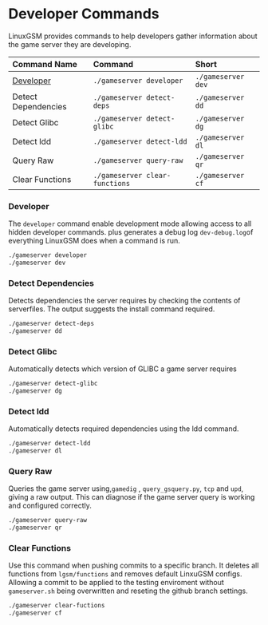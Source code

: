 # Developer Commands

LinuxGSM provides commands to help developers gather information about the game server they are developing.

| Command Name | Command | Short |
| :--- | :--- | :--- |
| [Developer](developer-commands.md#developer) | `./gameserver developer` | `./gameserver dev` |
| Detect Dependencies | `./gameserver detect-deps` | `./gameserver dd` |
| Detect Glibc | `./gameserver detect-glibc` | `./gameserver dg` |
| Detect ldd | `./gameserver detect-ldd` | `./gameserver dl` |
| Query Raw | `./gameserver query-raw` | `./gameserver qr` |
| Clear Functions | `./gameserver clear-functions` | `./gameserver cf` |

### Developer

The `developer` command enable development mode allowing access to all hidden developer commands. plus generates a debug log `dev-debug.log`of everything LinuxGSM does when a command is run.

```bash
./gameserver developer
./gameserver dev
```

### Detect Dependencies

Detects dependencies the server requires by checking the contents of serverfiles. The output suggests the install command required.

```bash
./gameserver detect-deps
./gameserver dd
```

### Detect Glibc

Automatically detects which version of GLIBC a game server requires

```bash
./gameserver detect-glibc
./gameserver dg
```

### Detect ldd

Automatically detects required dependencies using the ldd command.

```bash
./gameserver detect-ldd
./gameserver dl
```

### Query Raw

Queries the game server using,`gamedig` , `query_gsquery.py`, `tcp` and `upd`, giving a raw output. This can diagnose if the game server query is working and configured correctly.

```bash
./gameserver query-raw
./gameserver qr
```

### Clear Functions

Use this command when pushing commits to a specific branch. It deletes all functions from `lgsm/functions` and removes default LinxuGSM configs. Allowing a commit to be applied to the testing enviroment without  `gameserver.sh` being overwritten and reseting the github branch settings.

```bash
./gameserver clear-fuctions
./gameserver cf
```

